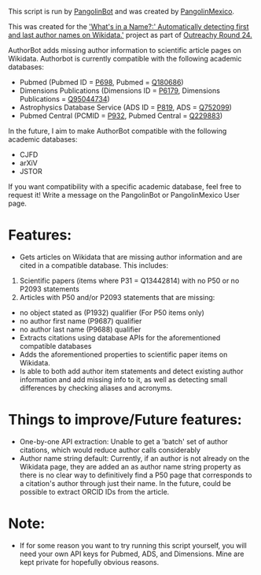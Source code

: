 This script is run by [PangolinBot](https://www.wikidata.org/wiki/User:PangolinBot/) and was created by [PangolinMexico](https://www.wikidata.org/wiki/User:PangolinBot/).

This was created for the ['What's in a Name?:' Automatically detecting first and last author names on Wikidata.'](https://phabricator.wikimedia.org/T300207) project as part of [Outreachy Round 24.](outreachy.org/)

AuthorBot adds missing author information to scientific article pages on Wikidata. Authorbot is currently compatible with the following academic databases:
- Pubmed (Pubmed ID = [P698](https://www.wikidata.org/wiki/Property:P698), Pubmed = [Q180686](https://www.wikidata.org/wiki/Q180686))
- Dimensions Publications (Dimensions ID = [P6179](https://www.wikidata.org/wiki/Property:P6179), Dimensions Publications = [Q95044734](https://www.wikidata.org/wiki/Q95044734))
- Astrophysics Database Service (ADS ID = [P819](https://www.wikidata.org/wiki/Property:P819), ADS = [Q752099](https://www.wikidata.org/wiki/Q752099))
- Pubmed Central (PCMID = [P932](https://www.wikidata.org/wiki/Property:P932), Pubmed Central = [Q229883](https://www.wikidata.org/wiki/Q229883))

In the future, I aim to make AuthorBot compatible with the following academic databases:
- CJFD
- arXiV
- JSTOR

If you want compatibility with a specific academic database, feel free to request it! Write a message on the PangolinBot or PangolinMexico User page.

# Features:
- Gets articles on Wikidata that are missing author information and are cited in a compatible database. This includes:
1. Scientific papers (items where P31 = Q13442814) with no P50 or no P2093 statements
2. Articles with P50 and/or P2093 statements that are missing:
  - no object stated as (P1932) qualifier (For P50 items only)
  - no author first name (P9687) qualifier
  - no author last name (P9688) qualifier
- Extracts citations using database APIs for the aforementioned compatible databases
- Adds the aforementioned properties to scientific paper items on Wikidata. 
- Is able to both add author item statements and detect existing author information and add missing info to it, as well as detecting small differences by checking aliases and acronyms.

# Things to improve/Future features:
- One-by-one API extraction: Unable to get a 'batch' set of author citations, which would reduce author calls considerably
- Author name string default: Currently, if an author is not already on the Wikidata page, they are added an as author name string property as there is no clear way to definitively find a P50 page that corresponds to a citation's author through just their name. In the future, could be possible to extract ORCID IDs from the article.

# Note:
- If for some reason you want to try running this script yourself, you will need your own API keys for Pubmed, ADS, and Dimensions. Mine are kept private for hopefully obvious reasons.
